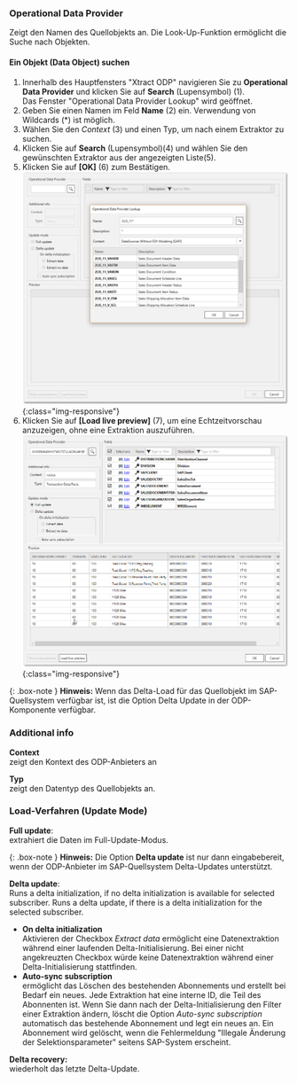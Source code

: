 
### Operational Data Provider
Zeigt den Namen des Quellobjekts an. Die Look-Up-Funktion ermöglicht die Suche nach Objekten.

#### Ein Objekt (Data Object) suchen
1. Innerhalb des Hauptfensters "Xtract ODP" navigieren Sie zu **Operational Data Provider** und klicken Sie auf **Search** (Lupensymbol) (1). <br>
Das Fenster "Operational Data Provider Lookup" wird geöffnet.
2. Geben Sie einen Namen im Feld **Name** (2) ein. Verwendung von Wildcards (*) ist möglich.
3. Wählen Sie den *Context* (3) und einen Typ, um nach einem Extraktor zu suchen.
4. Klicken Sie auf **Search** (Lupensymbol)(4) und wählen Sie den gewünschten Extraktor aus der angezeigten Liste(5).
5. Klicken Sie auf **[OK]** (6) zum Bestätigen.
![Datasource Sales Document Item Data (2LIS_11_VAITM)](/img/content/odp/odp-datasource-2lis-11-vaitm-01.png){:class="img-responsive"}
6. Klicken Sie auf **[Load live preview]** (7), um eine Echtzeitvorschau anzuzeigen, ohne eine Extraktion auszuführen.
![Datasource Preview](/img/content/odp/odp-component-hanaview-salesdocumentitem-02-preview.png){:class="img-responsive"}

{: .box-note }
**Hinweis:** Wenn das Delta-Load für das Quellobjekt im SAP-Quellsystem verfügbar ist, ist die Option Delta Update in der ODP-Komponente verfügbar. 


### Additional info 
**Context**<br/>
zeigt den Kontext des ODP-Anbieters an 

**Typ**<br/>
zeigt den Datentyp des Quellobjekts an.

### Load-Verfahren (Update Mode) 
**Full update**: <br/>
extrahiert die Daten im Full-Update-Modus.<br/>

{: .box-note }
**Hinweis:** Die Option **Delta update** ist nur dann eingabebereit, wenn der ODP-Anbieter im SAP-Quellsystem Delta-Updates unterstützt.

**Delta update**:<br/>
Runs a delta initialization, if no delta initialization is available for selected subscriber. Runs a delta update, if there is a delta initialization for the selected subscriber. <br/>

- **On delta initialization** <br/>
Aktivieren der Checkbox *Extract data* ermöglicht eine Datenextraktion während einer laufenden Delta-Initialisierung.
Bei einer nicht angekreuzten Checkbox würde keine Datenextraktion während einer Delta-Initialisierung stattfinden.<br/>
- **Auto-sync subscription**<br/>
ermöglicht das Löschen des bestehenden Abonnements und erstellt bei Bedarf ein neues.
Jede Extraktion hat eine interne ID, die Teil des Abonnenten ist. 
Wenn Sie dann nach der Delta-Initialisierung den Filter einer Extraktion ändern, löscht die Option *Auto-sync subscription* automatisch das bestehende Abonnement und legt ein neues an. 
Ein Abonnement wird gelöscht, wenn die Fehlermeldung "Illegale Änderung der Selektionsparameter" seitens SAP-System erscheint. <br/>

**Delta recovery:**<br/>
wiederholt das letzte Delta-Update.


